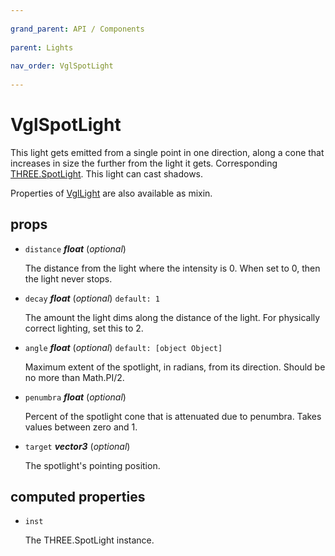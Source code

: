 ```yaml
---
          
grand_parent: API / Components
          
parent: Lights
          
nav_order: VglSpotLight
          
---
```

# VglSpotLight 

This light gets emitted from a single point in one direction, along a cone that increases in size the further from the light it gets. Corresponding [THREE.SpotLight](https://threejs.org/docs/index.html#api/lights/SpotLight). This light can cast shadows.

Properties of [VglLight](vgl-light) are also available as mixin. 

## props 

- `distance` ***float*** (*optional*) 

  The distance from the light where the intensity is 0.
  When set to 0, then the light never stops. 

- `decay` ***float*** (*optional*) `default: 1` 

  The amount the light dims along the distance of the light.
  For physically correct lighting, set this to 2. 

- `angle` ***float*** (*optional*) `default: [object Object]` 

  Maximum extent of the spotlight, in radians, from its direction.
  Should be no more than Math.PI/2. 

- `penumbra` ***float*** (*optional*) 

  Percent of the spotlight cone that is attenuated due to penumbra.
  Takes values between zero and 1. 

- `target` ***vector3*** (*optional*) 

  The spotlight's pointing position. 

## computed properties 

- `inst` 

  The THREE.SpotLight instance. 

